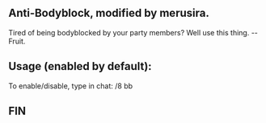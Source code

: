 ## Anti-Bodyblock, modified by merusira.

Tired of being bodyblocked by your party members?
Well use this thing.
-- Fruit.

## Usage (enabled by default):
To enable/disable, type in chat: /8 bb

## FIN
